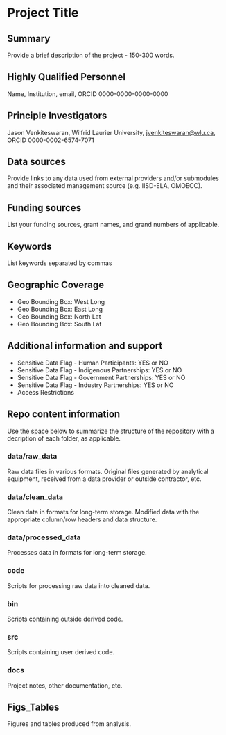 # Project Title

## Summary

Provide a brief description of the project - 150-300 words.

## Highly Qualified Personnel

Name, Institution, email, ORCID 0000-0000-0000-0000

## Principle Investigators

Jason Venkiteswaran, Wilfrid Laurier University, jvenkiteswaran@wlu.ca, ORCID 0000-0002-6574-7071

## Data sources

Provide links to any data used from external providers and/or submodules and their associated management source (e.g. IISD-ELA, OMOECC).

## Funding sources

List your funding sources, grant names, and grand numbers of applicable.

## Keywords

List keywords separated by commas

## Geographic Coverage

- Geo Bounding Box: West Long
- Geo Bounding Box: East Long
- Geo Bounding Box: North Lat
- Geo Bounding Box: South Lat

## Additional information and support

- Sensitive Data Flag - Human Participants: YES or NO
- Sensitive Data Flag - Indigenous Partnerships: YES or NO
- Sensitive Data Flag - Government Partnerships: YES or NO
- Sensitive Data Flag - Industry Partnerships: YES or NO
- Access Restrictions

## Repo content information

Use the space below to summarize the structure of the repository with a decription of each folder, as applicable.

### data/raw_data

Raw data files in various formats. Original files generated by analytical equipment, received from a data provider or outside contractor, etc.

### data/clean_data

Clean data in formats for long-term storage. Modified data with the appropriate column/row headers and data structure.

### data/processed_data

Processes data in formats for long-term storage.

### code

Scripts for processing raw data into cleaned data.

### bin

Scripts containing outside derived code.

### src

Scripts containing user derived code.

### docs

Project notes, other documentation, etc.

## Figs_Tables

Figures and tables produced from analysis.
